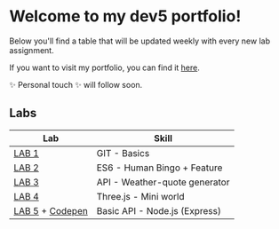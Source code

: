 # Welcome to my dev5 portfolio!

Below you'll find a table that will be updated weekly with every new lab assignment.

If you want to visit my portfolio, you can find it [here](https://github.com/AlejandroDeWolf/DEV5-portfolio).

✨ Personal touch ✨ will follow soon.

## Labs

| Lab  | Skill |
| ------------- |-------------|
| [LAB 1](https://github.com/AlejandroDeWolf/DEV5-LAB1)  | GIT - Basics    |
| [LAB 2](https://github.com/AlejandroDeWolf/DEV5-portfolio/tree/main/lab2-es6)      | ES6 - Human Bingo + Feature   |
[LAB 3](https://github.com/AlejandroDeWolf/DEV5-portfolio/tree/main/lab3-api)    |  API - Weather-quote generator   |
[LAB 4](https://github.com/AlejandroDeWolf/DEV5-portfolio/tree/main/lab4-threejs)    |  Three.js - Mini world   |
[LAB 5](https://github.com/AlejandroDeWolf/DEV5-lab5/tree/main) + [Codepen](https://codepen.io/alejandrodewolf/pen/rNvgqXK) |  Basic API - Node.js (Express)  |
